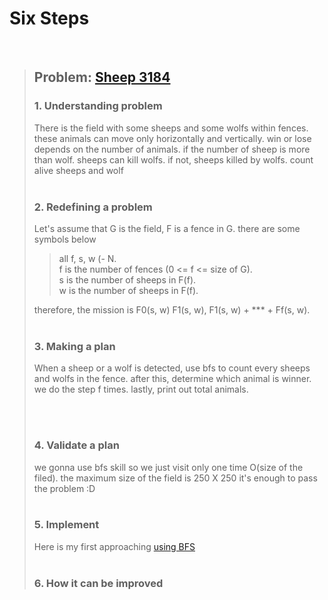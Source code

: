 # Six Steps
<br />

> ## Problem: [Sheep 3184](https://www.acmicpc.net/problem/3184)
>
> ### 1. Understanding problem
>  There is the field with some sheeps and some wolfs within fences. these animals can move only horizontally and vertically.
  win or lose depends on the number of animals. if the number of sheep is more than wolf. sheeps can kill wolfs. if not, sheeps
  killed by wolfs. count alive sheeps and wolf
> <br />
> <br />
> ### 2. Redefining a problem
>   Let's assume that G is the field, F is a fence in G. there are some symbols below
>> all f, s, w (- N. <br />
>> f is the number of fences (0 <= f <= size of G). <br />
>> s is the number of sheeps in F(f). <br />
>> w is the number of sheeps in F(f).
>
>  therefore, the mission is F0(s, w) F1(s, w), F1(s, w) + \*\*\* + Ff(s, w).
> <br />
> <br />
>
> ### 3. Making a plan
>  When a sheep or a wolf is detected, use bfs to count every sheeps and wolfs in the fence. after this, determine which animal
  is winner. we do the step f times. lastly, print out total animals.
> 
> <br />
> <br />
>
> ### 4. Validate a plan
>  we gonna use bfs skill so we just visit only one time O(size of the filed). the maximum size of the field is 250 X 250 
  it's enough to pass the problem :D
> <br />
> <br />
>
> ### 5. Implement
>  Here is my first approaching [using BFS](https://github.com/DevStevenLee/Algorithm/blob/master/BFS/Sheep_3184/Sheep_3184_Steven.java)
> <br /> 
> <br />
>
> ### 6. How it can be improved
>
>
>

